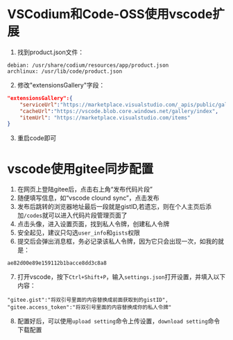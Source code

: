 # VSCodium和Code-OSS使用vscode扩展

1. 找到product.json文件：
```
debian: /usr/share/codium/resources/app/product.json
archlinux: /usr/lib/code/product.json
```
2. 修改"extensionsGallery"字段：
```json
"extensionsGallery":{
    "serviceUrl":"https://marketplace.visualstudio.com/_apis/public/gallery",
    "cacheUrl":"https://vscode.blob.core.windows.net/gallery/index",
    "itemUrl": "https://marketplace.visualstudio.com/items"
}
```
3. 重启code即可

# vscode使用gitee同步配置

1. 在网页上登陆gitee后，点击右上角“发布代码片段”
2. 随便填写信息，如“vscode clound sync”，点击发布
3. 发布后跳转的浏览器地址最后一段就是gistID,若遗忘，则在个人主页后添加`/codes`就可以进入代码片段管理页面了
4. 点击头像，进入设置页面，找到私人令牌，创建私人令牌
5. 安全起见，建议只勾选`user_info`和`gists`权限
6. 提交后会弹出消息框，务必记录该私人令牌，因为它只会出现一次，如我的就是：
```
ae82d00e89e159112b1bacce8dd3c8a8
```
7. 打开vscode，按下`Ctrl+Shift+P`，输入`settings.json`打开设置，并填入以下内容：
```
"gitee.gist":"将双引号里面的内容替换成前面获取到的gistID",
"gitee.access_token":"将双引号里面的内容替换成你的私人令牌"
```
8. 配置好后，可以使用`upload setting`命令上传设置，`download setting`命令下载配置

